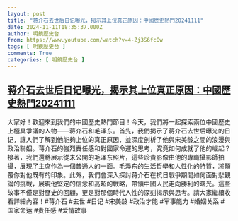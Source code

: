 ```yaml
---
layout: post
title: "蒋介石去世后日记曝光，揭示其上位真正原因：中國歷史熱門20241111"
date: 2024-11-11T18:35:37.000Z
author: 明鏡歷史台
from: https://www.youtube.com/watch?v=4-Zj3S6fcQw
tags: [ 明鏡歷史台 ]
comments: True
categories: [ 明鏡歷史台 ]
---
```

<!--1731350137000-->
[蒋介石去世后日记曝光，揭示其上位真正原因：中國歷史熱門20241111](https://www.youtube.com/watch?v=4-Zj3S6fcQw)
------

<div>
大家好！歡迎來到我們的中國歷史熱門節目！今天，我們將一起探索兩位中國歷史上極具爭議的人物——蒋介石和毛泽东。首先，我們揭示了蒋介石去世后曝光的日记，讓人們了解到他能夠上位的真正原因，並深度剖析了他與宋美龄之間的浪漫與政治聯姻。蒋介石的強烈責任感和對國家命運的思考，究竟如何成就了他的崛起？接著，我們還將展示從未公開的毛泽东照片，這些珍貴影像由他的專職攝影師拍攝，展現了主席作為一個普通人的一面。毛泽东的生活哲學和人性化的特質，將顛覆你對他既有的印象。此外，我們會深入探討蒋介石在抗日戰爭期間如何面對悲觀論的挑戰，展現他堅定的信念和高超的戰略，帶領中國人民走向勝利的曙光。這些故事不僅是對歷史的回顧，更是對那個時代人性的深刻揭示與思考。請大家繼續收看詳細內容！#蒋介石 #去世 #日记 #宋美龄 #政治才能 #军事能力 #婚姻关系 #国家命运 #责任感 #爱情故事
</div>

